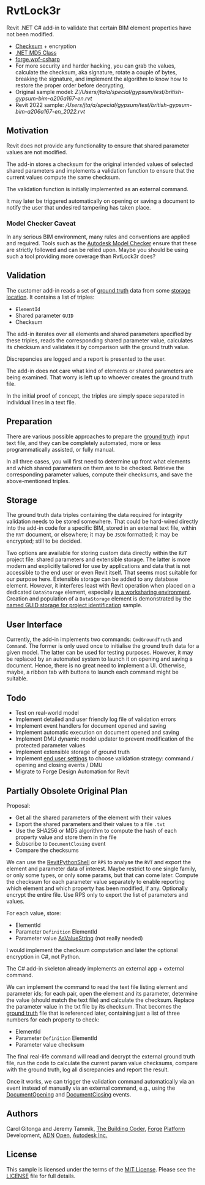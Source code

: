 # RvtLock3r

Revit .NET C# add-in to validate that certain BIM element properties have not been modified.

- [Checksum](https://en.wikipedia.org/wiki/Checksum) + encryption
- [.NET MD5 Class](https://docs.microsoft.com/en-us/dotnet/api/system.security.cryptography.md5?view=net-6.0)
- [forge.wpf-csharp](https://github.com/Autodesk-Forge/forge.wpf.csharp/tree/secure-dev)
- For more security and harder hacking, you can grab the values, calculate the checksum, aka signature, rotate a couple of bytes, breaking the signature, and implement the algorithm to know how to restore the proper order before decrypting, 
- Original sample model: <i>Z:/Users/jta/a/special/gypsum/test/british-gypsum-bim-a206a167-en.rvt</i>
- Revit 2022 sample: <i>/Users/jta/a/special/gypsum/test/british-gypsum-bim-a206a167-en_2022.rvt</i>

## Motivation

Revit does not provide any functionality to ensure that shared parameter values are not modified.

The add-in stores a checksum for the original intended values of selected shared parameters and implements a validation function to ensure that the current values compute the same checksum.

The validation function is initially implemented as an external command.

It may later be triggered automatically on opening or saving a document to notify the user that undesired tampering has taken place.

### Model Checker Caveat

In any serious BIM environment, many rules and conventions are applied and required.
Tools such as the [Autodesk Model Checker](https://interoperability.autodesk.com/modelchecker.php) ensure that these are strictly followed and can be relied upon.
Maybe you should be using such a tool providing more coverage than RvtLock3r does?


## Validation

The customer add-in reads a set of [ground truth](https://en.wikipedia.org/wiki/Ground_truth) data from some [storage location](#storage). It contains a list of triples:

- `ElementId`
- Shared parameter `GUID`
- Checksum

The add-in iterates over all elements and shared parameters specified by these triples, reads the corresponding shared parameter value, calculates its checksum and validates it by comparison with the ground truth value.

Discrepancies are logged and a report is presented to the user.

The add-in does not care what kind of elements or shared parameters are being examined.
That worry is left up to whoever creates the ground truth file.

In the initial proof of concept, the triples are simply space separated in individual lines in a text file.

## Preparation

There are various possible approaches to prepare
the [ground truth](https://en.wikipedia.org/wiki/Ground_truth) input text file,
and they can be completely automated, more or less programmatically assisted, or fully manual.

In all three cases, you will first need to determine up front what elements and which shared parameters on them are to be checked. Retrieve the corresponding parameter values, compute their checksums, and save the above-mentioned triples.

## Storage

The ground truth data triples containing the data required for integrity validation needs to be stored somewhere. That could be hard-wired directly into the add-in code for a specific BIM, stored in an external text file, within the `RVT` document, or elsewhere; it may be `JSON` formatted; it may be encrypted; still to be decided.

Two options are available for storing custom data directly within the `RVT` project file: shared parameters and extensible storage.
The latter is more modern and explicitly tailored for use by applications and data that is not accessible to the end user or even Revit itself.
That seems most suitable for our purpose here.
Extensible storage can be added to any database element.
However, it interferes least with Revit operation when placed on a dedicated `DataStorage` element,
especially [in a worksharing environment](http://thebuildingcoder.typepad.com/blog/2015/02/extensible-storage-in-a-worksharing-environment.html).
Creation and population of a `DataStorage` element is demonstrated by the [named GUID storage for project identification](https://thebuildingcoder.typepad.com/blog/2016/04/named-guid-storage-for-project-identification.html) sample.

## User Interface

Currently, the add-in implements two commands: `CmdGroundTruth` and `Command`.
The former is only used once to initialise the ground truth data for a given model.
The latter can be used for testing purposes.
However, it may be replaced by an automated system to launch it on opening and saving a document.
Hence, there is no great need to implement a UI.
Otherwise, maybe, a ribbon tab with buttons to launch each command might be suitable.

## Todo

- Test on real-world model
- Implement detailed and user friendly log file of validation errors
- Implement event handlers for document opened and saving
- Implement automatic execution on document opened and saving
- Implement DMU dynamic model updater to prevent modification of the protected parameter values
- Implement extensible storage of ground truth
- Implement [end user settings](https://thebuildingcoder.typepad.com/blog/2016/09/hololens-escape-path-waypoint-json-exporter.html) to
  choose validation strategy: command / opening and closing events / DMU
- Migrate to Forge Design Automation for Revit 

## Partially Obsolete Original Plan

Proposal:

- Get all the shared parameters of the element with their values
- Export the shared parameters and their values to a file `.txt`
- Use the SHA256 or MD5 algorithm to compute the hash of each property value and store them in the file
- Subscribe to `DocumentClosing` event
- Compare the checksums

We can use the [RevitPythonShell](https://github.com/architecture-building-systems/revitpythonshell) or `RPS` to analyse the `RVT` and export the element and parameter data of interest.
Maybe restrict to one single family, or only some types, or only some params, but that can come later.
Compute the checksum for each parameter value separately to enable reporting which element and which property has been modified, if any.
Optionally encrypt the entire file.
Use RPS only to export the list of parameters and values.

For each value, store:

- ElementId
- Parameter `Definition` ElementId
- Parameter value [AsValueString](https://www.revitapidocs.com/2022/5015755d-ee80-9d74-68d9-55effc60ed0c.htm) (not really needed)

I would implement the checksum computation and later the optional encryption in C#, not Python.

The C# add-in skeleton already implements an external app + external command.

We can implement the command to read the text file listing element and parameter ids; for each pair, open the element and its parameter, determine the value (should match the text file) and calculate the checksum. Replace the parameter value in the txt file by its checksum.
That becomes the [ground truth](https://en.wikipedia.org/wiki/Ground_truth) file that is referenced later, containing just a list of three numbers for each property to check:

- ElementId
- Parameter `Definition` ElementId
- Parameter value checksum
 
The final real-life command will read and decrypt the external ground truth file, run the code to calculate the current param value checksums, compare with the ground truth, log all discrepancies and report the result.
 
Once it works, we can trigger the validation command automatically via an event instead of manually via an external command, e.g., using the [DocumentOpening](https://www.revitapidocs.com/2022/99a0bcc4-fede-b66b-198d-a53f46ecf149.htm) and
[DocumentClosing](https://www.revitapidocs.com/2022/2f0a7a6f-ed8b-0518-c5f8-edb14b321296.htm) events.

## Authors

Carol Gitonga and 
Jeremy Tammik,
[The Building Coder](http://thebuildingcoder.typepad.com),
[Forge](http://forge.autodesk.com) [Platform](https://developer.autodesk.com) Development,
[ADN](http://www.autodesk.com/adn)
[Open](http://www.autodesk.com/adnopen),
[Autodesk Inc.](http://www.autodesk.com)

## License

This sample is licensed under the terms of the [MIT License](http://opensource.org/licenses/MIT).
Please see the [LICENSE](LICENSE) file for full details.
